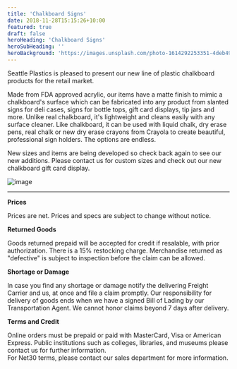 ```yaml
---
title: 'Chalkboard Signs'
date: 2018-11-28T15:15:26+10:00
featured: true
draft: false
heroHeading: 'Chalkboard Signs'
heroSubHeading: ''
heroBackground: 'https://images.unsplash.com/photo-1614292253351-4deb4913c142?ixlib=rb-1.2.1&ixid=MnwxMjA3fDB8MHxwaG90by1wYWdlfHx8fGVufDB8fHx8&auto=format&fit=crop&w=1170&q=80'
---
```


Seattle Plastics is pleased to present our new line of plastic chalkboard products for the retail market.

Made from FDA approved acrylic, our items have a matte finish to mimic a chalkboard's surface which can be fabricated into any product from slanted signs for deli cases, signs for bottle tops, gift card displays, tip jars and more. Unlike real chalkboard, it's lightweight and cleans easily with any surface cleaner. Like chalkboard, it can be used with liquid chalk, dry erase pens, real chalk or new dry erase crayons from Crayola to create beautiful, professional sign holders. The options are endless.

New sizes and items are being developed so check back again to see our new additions. Please contact us for custom sizes and check out our new chalkboard gift card display.

![image](image.jpg)

---

**Prices**

Prices are net. Prices and specs are subject to change without notice.

**Returned Goods**

Goods returned prepaid will be accepted for credit if resalable, with prior authorization. There is a 15% restocking charge. Merchandise returned as "defective" is subject to inspection before the claim can be allowed.

**Shortage or Damage** 

In case you find any shortage or damage notify the delivering Freight Carrier and us, at once and file a claim promptly. Our responsibility for delivery of goods ends when we have a signed Bill of Lading by our Transportation Agent. We cannot honor claims beyond 7 days after delivery.

**Terms and Credit**

Online orders must be prepaid or paid with MasterCard, Visa or American Express. 
Public institutions such as colleges, libraries, and museums please contact us for further information.  
For Net30 terms, please contact our sales department for more information.


